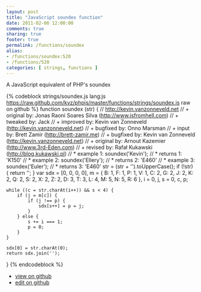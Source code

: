 ```yaml
---
layout: post
title: "JavaScript soundex function"
date: 2011-02-06 12:00:00
comments: true
sharing: true
footer: true
permalink: /functions/soundex
alias:
- /functions/soundex:520
- /functions/520
categories: [ strings, functions ]
---
```

A JavaScript equivalent of PHP's soundex
<!-- more -->
{% codeblock strings/soundex.js lang:js https://raw.github.com/kvz/phpjs/master/functions/strings/soundex.js raw on github %}
function soundex (str) {
    // http://kevin.vanzonneveld.net
    // +   original by: Jonas Raoni Soares Silva (http://www.jsfromhell.com)
    // +    tweaked by: Jack
    // +   improved by: Kevin van Zonneveld (http://kevin.vanzonneveld.net)
    // +   bugfixed by: Onno Marsman
    // +      input by: Brett Zamir (http://brett-zamir.me)
    // +   bugfixed by: Kevin van Zonneveld (http://kevin.vanzonneveld.net)
    // +   original by: Arnout Kazemier (http://www.3rd-Eden.com)
    // +    revised by: Rafał Kukawski (http://blog.kukawski.pl)
    // *     example 1: soundex('Kevin');
    // *     returns 1: 'K150'
    // *     example 2: soundex('Ellery');
    // *     returns 2: 'E460'
    // *     example 3: soundex('Euler');
    // *     returns 3: 'E460'
    str = (str + '').toUpperCase();
    if (!str) {
        return '';
    }
    var sdx = [0, 0, 0, 0],
        m = {
            B: 1,
            F: 1,
            P: 1,
            V: 1,
            C: 2,
            G: 2,
            J: 2,
            K: 2,
            Q: 2,
            S: 2,
            X: 2,
            Z: 2,
            D: 3,
            T: 3,
            L: 4,
            M: 5,
            N: 5,
            R: 6
        },
        i = 0,
        j, s = 0,
        c, p;

    while ((c = str.charAt(i++)) && s < 4) {
        if (j = m[c]) {
            if (j !== p) {
                sdx[s++] = p = j;
            }
        } else {
            s += i === 1;
            p = 0;
        }
    }

    sdx[0] = str.charAt(0);
    return sdx.join('');
}
{% endcodeblock %}
<ul>
 <li><a href="https://github.com/kvz/phpjs/blob/master/functions/strings/soundex.js">view on github</a></li>
 <li><a href="https://github.com/kvz/phpjs/edit/master/functions/strings/soundex.js">edit on github</a></li>
</ul>

